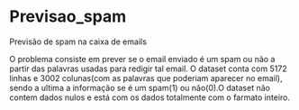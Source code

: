 # Previsao_spam
Previsão de spam na caixa de emails

O problema consiste em prever se o email enviado é um spam ou não a partir das palavras usadas para redigir tal email.
O dataset conta com 5172 linhas e 3002 colunas(com as palavras que poderiam aparecer no email), sendo a ultima
a informação se é um spam(1) ou não(0).O dataset não contem dados nulos e está com os dados totalmente com o farmato 
inteiro.